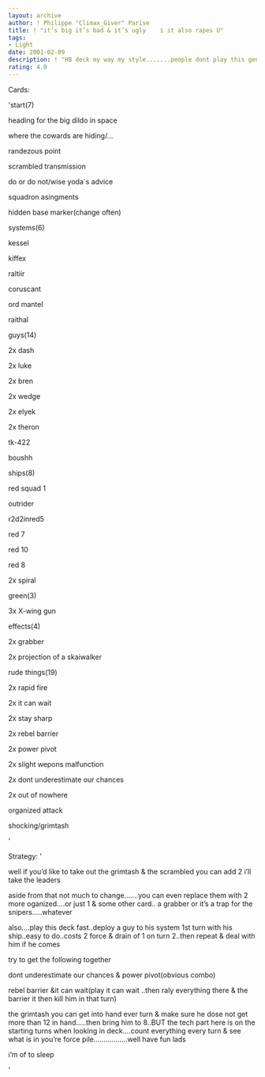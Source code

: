 ```yaml
---
layout: archive
author: ! Philippe "Climax_Giver" Parise
title: ! "it’s big it’s bad & it’s ugly    i it also rapes U"
tags:
- Light
date: 2001-02-09
description: ! "HB deck my way my style.......people dont play this generally but i do cause it RAPES"
rating: 4.0
---
```

Cards: 

'start(7)

heading for the big dildo in space

where the cowards are hiding/...

randezous point

scrambled transmission

do or do not/wise yoda`s advice

squadron asingments

hidden base marker(change often)


systems(6)

kessel

kiffex

raltiir

coruscant

ord mantel

raithal


guys(14)

2x dash

2x luke

2x bren

2x wedge

2x elyek 

2x theron

tk-422

boushh


ships(8)

red squad 1

outrider

r2d2inred5

red 7

red 10

red 8

2x spiral


green(3)

3x X-wing gun 



effects(4)

2x grabber

2x projection of a skaiwalker


rude things(19)

2x rapid fire

2x it can wait

2x stay sharp

2x rebel barrier

2x power pivot

2x slight wepons malfunction

2x dont underestimate our chances

2x out of nowhere

organized attack

shocking/grimtash



'

Strategy: '

well if you’d like to take out the grimtash & the  scrambled you can add 2 i’ll take the leaders


aside from that not much to change.......you can even replace them with 2 more oganized....or just 1 & some other card.. a grabber or it’s a trap for the snipers.....whatever 



also....play this deck fast..deploy a guy to his system 1st turn with his ship..easy to do..costs 2 force & drain of 1 on turn 2..then repeat  & deal with him if he comes


try to get the following together


dont underestimate our chances & power pivot(obvious combo)


rebel barrier &it can wait(play it can wait ..then raly everything there & the barrier it then kill him in that turn)


the grimtash you can get into hand ever turn & make sure he dose not get more than 12 in hand.....then bring him to 8..BUT the tech part here is on the starting turns  when looking in deck....count everything every turn & see what is in you’re force pile.................well have fun lads

i’m of to sleep


'